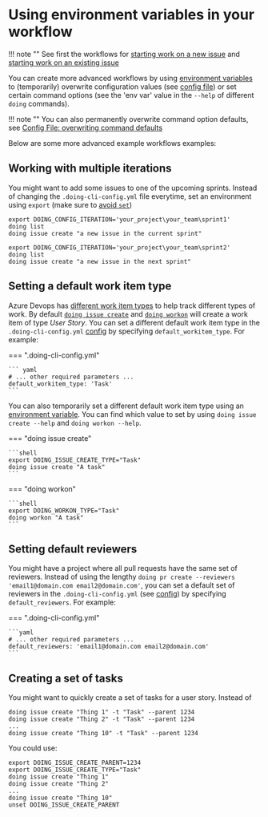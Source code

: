 # Using environment variables in your workflow

!!! note ""
    See first the workflows for [starting work on a new issue](workflow_new_item.md) and [starting work on an existing issue](workflow_existing_item.md)

You can create more advanced workflows by using [environment variables](https://en.wikipedia.org/wiki/Environment_variable) to (temporarily) overwrite configuration values (see [config file](../reference/config_file.md)) or set certain command options (see the 'env var' value in the `--help` of different `doing` commands). 

!!! note ""
    You can also permanently overwrite command option defaults, see [Config File: overwriting command defaults](../reference/config_file.md#setting-command-defaults)

Below are some more advanced example workflows examples:

## Working with multiple iterations

You might want to add some issues to one of the upcoming sprints. Instead of changing the `.doing-cli-config.yml` file everytime, set an environment using `export` (make sure to [avoid `set`](https://unix.stackexchange.com/questions/71144/what-do-the-bash-builtins-set-and-export-do#:~:text=See%20help%20set%20%3A%20set%20is,mark%20a%20variable%20for%20export.))

```shell
export DOING_CONFIG_ITERATION='your_project\your_team\sprint1'
doing list
doing issue create "a new issue in the current sprint"

export DOING_CONFIG_ITERATION='your_project\your_team\sprint2'
doing list
doing issue create "a new issue in the next sprint"
```

## Setting a default work item type

Azure Devops has [different work item types](https://docs.microsoft.com/en-us/azure/devops/boards/work-items/about-work-items?view=azure-devops&tabs=agile-process#wit) to help track different types of work. By default [`doing issue create`](../reference/manual/issue_create.md) and [`doing workon`](../reference/manual/workon.md) will create a work item of type *User Story*. You can set a different default work item type in the `.doing-cli-config.yml` [config](../reference/config_file.md) by specifying `default_workitem_type`. For example:

=== ".doing-cli-config.yml"

    ``` yaml
    # ... other required parameters ...
    default_workitem_type: 'Task'
    ```


You can also temporarily set a different default work item type using an [environment variable](https://en.wikipedia.org/wiki/Environment_variable). You can find which value to set by using `doing issue create --help` and `doing workon --help`.

=== "doing issue create"

    ```shell
    export DOING_ISSUE_CREATE_TYPE="Task"
    doing issue create "A task"
    ```

=== "doing workon"

    ```shell
    export DOING_WORKON_TYPE="Task"
    doing workon "A task"
    ```

## Setting default reviewers

You might have a project where all pull requests have the same set of reviewers. Instead of using the lengthy `doing pr create --reviewers 'email1@domain.com email2@domain.com'`, you can set a default set of reviewers in the `.doing-cli-config.yml` (see [config](../reference/config_file.md)) by specifying `default_reviewers`. For example:

=== ".doing-cli-config.yml"

    ```yaml
    # ... other required parameters ...
    default_reviewers: 'email1@domain.com email2@domain.com'
    ```

## Creating a set of tasks

You might want to quickly create a set of tasks for a user story. Instead of 

```shell
doing issue create "Thing 1" -t "Task" --parent 1234
doing issue create "Thing 2" -t "Task" --parent 1234
...
doing issue create "Thing 10" -t "Task" --parent 1234
```

You could use:

```shell
export DOING_ISSUE_CREATE_PARENT=1234
export DOING_ISSUE_CREATE_TYPE="Task"
doing issue create "Thing 1"
doing issue create "Thing 2"
...
doing issue create "Thing 10"
unset DOING_ISSUE_CREATE_PARENT
```
